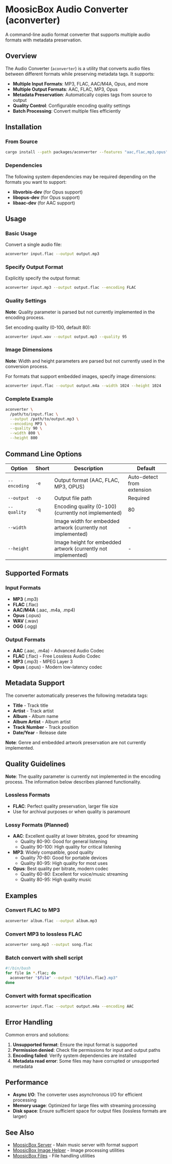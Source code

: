 # MoosicBox Audio Converter (aconverter)

A command-line audio format converter that supports multiple audio formats with metadata preservation.

## Overview

The Audio Converter (`aconverter`) is a utility that converts audio files between different formats while preserving metadata tags. It supports:

- **Multiple Input Formats**: MP3, FLAC, AAC/M4A, Opus, and more
- **Multiple Output Formats**: AAC, FLAC, MP3, Opus
- **Metadata Preservation**: Automatically copies tags from source to output
- **Quality Control**: Configurable encoding quality settings
- **Batch Processing**: Convert multiple files efficiently

## Installation

### From Source

```bash
cargo install --path packages/aconverter --features "aac,flac,mp3,opus"
```

### Dependencies

The following system dependencies may be required depending on the formats you want to support:

- **libvorbis-dev** (for Opus support)
- **libopus-dev** (for Opus support)
- **libaac-dev** (for AAC support)

## Usage

### Basic Usage

Convert a single audio file:
```bash
aconverter input.flac --output output.mp3
```

### Specify Output Format

Explicitly specify the output format:
```bash
aconverter input.mp3 --output output.flac --encoding FLAC
```

### Quality Settings

**Note**: Quality parameter is parsed but not currently implemented in the encoding process.

Set encoding quality (0-100, default 80):
```bash
aconverter input.wav --output output.mp3 --quality 95
```

### Image Dimensions

**Note**: Width and height parameters are parsed but not currently used in the conversion process.

For formats that support embedded images, specify image dimensions:
```bash
aconverter input.flac --output output.m4a --width 1024 --height 1024
```

### Complete Example

```bash
aconverter \
  /path/to/input.flac \
  --output /path/to/output.mp3 \
  --encoding MP3 \
  --quality 90 \
  --width 800 \
  --height 800
```

## Command Line Options

| Option | Short | Description | Default |
|--------|-------|-------------|---------|
| `--encoding` | `-e` | Output format (AAC, FLAC, MP3, OPUS) | Auto-detect from extension |
| `--output` | `-o` | Output file path | Required |
| `--quality` | `-q` | Encoding quality (0-100) (currently not implemented) | 80 |
| `--width` | | Image width for embedded artwork (currently not implemented) | - |
| `--height` | | Image height for embedded artwork (currently not implemented) | - |

## Supported Formats

### Input Formats
- **MP3** (.mp3)
- **FLAC** (.flac)
- **AAC/M4A** (.aac, .m4a, .mp4)
- **Opus** (.opus)
- **WAV** (.wav)
- **OGG** (.ogg)

### Output Formats
- **AAC** (.aac, .m4a) - Advanced Audio Codec
- **FLAC** (.flac) - Free Lossless Audio Codec
- **MP3** (.mp3) - MPEG Layer 3
- **Opus** (.opus) - Modern low-latency codec

## Metadata Support

The converter automatically preserves the following metadata tags:

- **Title** - Track title
- **Artist** - Track artist
- **Album** - Album name
- **Album Artist** - Album artist
- **Track Number** - Track position
- **Date/Year** - Release date

**Note**: Genre and embedded artwork preservation are not currently implemented.

## Quality Guidelines

**Note**: The quality parameter is currently not implemented in the encoding process. The information below describes planned functionality.

### Lossless Formats
- **FLAC**: Perfect quality preservation, larger file size
- Use for archival purposes or when quality is paramount

### Lossy Formats (Planned)
- **AAC**: Excellent quality at lower bitrates, good for streaming
  - Quality 80-90: Good for general listening
  - Quality 90-100: High quality for critical listening
- **MP3**: Widely compatible, good quality
  - Quality 70-80: Good for portable devices
  - Quality 80-95: High quality for most uses
- **Opus**: Best quality per bitrate, modern codec
  - Quality 60-80: Excellent for voice/music streaming
  - Quality 80-95: High quality music

## Examples

### Convert FLAC to MP3
```bash
aconverter album.flac --output album.mp3
```

### Convert MP3 to lossless FLAC
```bash
aconverter song.mp3 --output song.flac
```

### Batch convert with shell script
```bash
#!/bin/bash
for file in *.flac; do
  aconverter "$file" --output "${file%.flac}.mp3"
done
```

### Convert with format specification
```bash
aconverter input.flac --output output.m4a --encoding AAC
```

## Error Handling

Common errors and solutions:

1. **Unsupported format**: Ensure the input format is supported
2. **Permission denied**: Check file permissions for input and output paths
3. **Encoding failed**: Verify system dependencies are installed
4. **Metadata read error**: Some files may have corrupted or unsupported metadata

## Performance

- **Async I/O**: The converter uses asynchronous I/O for efficient processing
- **Memory usage**: Optimized for large files with streaming processing
- **Disk space**: Ensure sufficient space for output files (lossless formats are larger)

## See Also

- [MoosicBox Server](../server/README.md) - Main music server with format support
- [MoosicBox Image Helper](../image/README.md) - Image processing utilities
- [MoosicBox Files](../files/README.md) - File handling utilities
